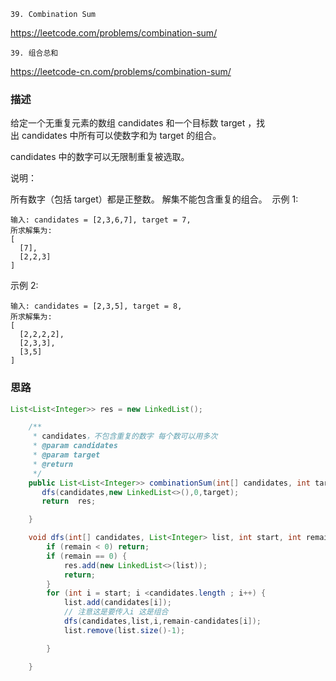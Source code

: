 `39. Combination Sum`

<https://leetcode.com/problems/combination-sum/>

`39. 组合总和`

<https://leetcode-cn.com/problems/combination-sum/>

### 描述

给定一个无重复元素的数组 candidates 和一个目标数 target ，找出 candidates 中所有可以使数字和为 target 的组合。

candidates 中的数字可以无限制重复被选取。

说明：

所有数字（包括 target）都是正整数。
解集不能包含重复的组合。 
示例 1:
```
输入: candidates = [2,3,6,7], target = 7,
所求解集为:
[
  [7],
  [2,2,3]
]
```
示例 2:
```
输入: candidates = [2,3,5], target = 8,
所求解集为:
[
  [2,2,2,2],
  [2,3,3],
  [3,5]
]
```

### 思路

```java
List<List<Integer>> res = new LinkedList();

    /**
     * candidates，不包含重复的数字 每个数可以用多次
     * @param candidates
     * @param target
     * @return
     */
    public List<List<Integer>> combinationSum(int[] candidates, int target) {
       dfs(candidates,new LinkedList<>(),0,target);
       return  res;

    }

    void dfs(int[] candidates, List<Integer> list, int start, int remain) {
        if (remain < 0) return;
        if (remain == 0) {
            res.add(new LinkedList<>(list));
            return;
        }
        for (int i = start; i <candidates.length ; i++) {
            list.add(candidates[i]);
            // 注意这是要传入i 这是组合
            dfs(candidates,list,i,remain-candidates[i]);
            list.remove(list.size()-1);

        }

    }
```

